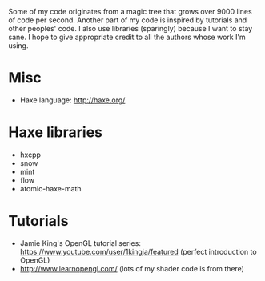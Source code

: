 Some of my code originates from a magic tree that grows over 9000 lines of code per second.
Another part of my code is inspired by tutorials and other peoples' code.
I also use libraries (sparingly) because I want to stay sane.
I hope to give appropriate credit to all the authors whose work I'm using.

# Misc
* Haxe language: http://haxe.org/

# Haxe libraries
* hxcpp
* snow
* mint
* flow
* atomic-haxe-math

# Tutorials
* Jamie King's OpenGL tutorial series: https://www.youtube.com/user/1kingja/featured (perfect introduction to OpenGL)
* http://www.learnopengl.com/ (lots of my shader code is from there)